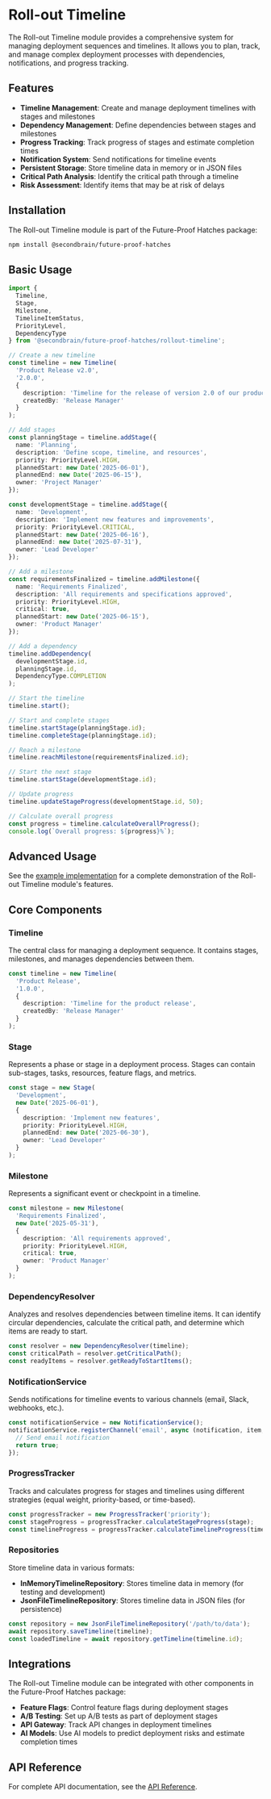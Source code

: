 # Roll-out Timeline

The Roll-out Timeline module provides a comprehensive system for managing deployment sequences and timelines. It allows you to plan, track, and manage complex deployment processes with dependencies, notifications, and progress tracking.

## Features

- **Timeline Management**: Create and manage deployment timelines with stages and milestones
- **Dependency Management**: Define dependencies between stages and milestones
- **Progress Tracking**: Track progress of stages and estimate completion times
- **Notification System**: Send notifications for timeline events
- **Persistent Storage**: Store timeline data in memory or in JSON files
- **Critical Path Analysis**: Identify the critical path through a timeline
- **Risk Assessment**: Identify items that may be at risk of delays

## Installation

The Roll-out Timeline module is part of the Future-Proof Hatches package:

```bash
npm install @secondbrain/future-proof-hatches
```

## Basic Usage

```typescript
import {
  Timeline,
  Stage,
  Milestone,
  TimelineItemStatus,
  PriorityLevel,
  DependencyType
} from '@secondbrain/future-proof-hatches/rollout-timeline';

// Create a new timeline
const timeline = new Timeline(
  'Product Release v2.0',
  '2.0.0',
  {
    description: 'Timeline for the release of version 2.0 of our product',
    createdBy: 'Release Manager'
  }
);

// Add stages
const planningStage = timeline.addStage({
  name: 'Planning',
  description: 'Define scope, timeline, and resources',
  priority: PriorityLevel.HIGH,
  plannedStart: new Date('2025-06-01'),
  plannedEnd: new Date('2025-06-15'),
  owner: 'Project Manager'
});

const developmentStage = timeline.addStage({
  name: 'Development',
  description: 'Implement new features and improvements',
  priority: PriorityLevel.CRITICAL,
  plannedStart: new Date('2025-06-16'),
  plannedEnd: new Date('2025-07-31'),
  owner: 'Lead Developer'
});

// Add a milestone
const requirementsFinalized = timeline.addMilestone({
  name: 'Requirements Finalized',
  description: 'All requirements and specifications approved',
  priority: PriorityLevel.HIGH,
  critical: true,
  plannedStart: new Date('2025-06-15'),
  owner: 'Product Manager'
});

// Add a dependency
timeline.addDependency(
  developmentStage.id,
  planningStage.id,
  DependencyType.COMPLETION
);

// Start the timeline
timeline.start();

// Start and complete stages
timeline.startStage(planningStage.id);
timeline.completeStage(planningStage.id);

// Reach a milestone
timeline.reachMilestone(requirementsFinalized.id);

// Start the next stage
timeline.startStage(developmentStage.id);

// Update progress
timeline.updateStageProgress(developmentStage.id, 50);

// Calculate overall progress
const progress = timeline.calculateOverallProgress();
console.log(`Overall progress: ${progress}%`);
```

## Advanced Usage

See the [example implementation](../examples/product-release-timeline.ts) for a complete demonstration of the Roll-out Timeline module's features.

## Core Components

### Timeline

The central class for managing a deployment sequence. It contains stages, milestones, and manages dependencies between them.

```typescript
const timeline = new Timeline(
  'Product Release',
  '1.0.0',
  {
    description: 'Timeline for the product release',
    createdBy: 'Release Manager'
  }
);
```

### Stage

Represents a phase or stage in a deployment process. Stages can contain sub-stages, tasks, resources, feature flags, and metrics.

```typescript
const stage = new Stage(
  'Development',
  new Date('2025-06-01'),
  {
    description: 'Implement new features',
    priority: PriorityLevel.HIGH,
    plannedEnd: new Date('2025-06-30'),
    owner: 'Lead Developer'
  }
);
```

### Milestone

Represents a significant event or checkpoint in a timeline.

```typescript
const milestone = new Milestone(
  'Requirements Finalized',
  new Date('2025-05-31'),
  {
    description: 'All requirements approved',
    priority: PriorityLevel.HIGH,
    critical: true,
    owner: 'Product Manager'
  }
);
```

### DependencyResolver

Analyzes and resolves dependencies between timeline items. It can identify circular dependencies, calculate the critical path, and determine which items are ready to start.

```typescript
const resolver = new DependencyResolver(timeline);
const criticalPath = resolver.getCriticalPath();
const readyItems = resolver.getReadyToStartItems();
```

### NotificationService

Sends notifications for timeline events to various channels (email, Slack, webhooks, etc.).

```typescript
const notificationService = new NotificationService();
notificationService.registerChannel('email', async (notification, item, timeline) => {
  // Send email notification
  return true;
});
```

### ProgressTracker

Tracks and calculates progress for stages and timelines using different strategies (equal weight, priority-based, or time-based).

```typescript
const progressTracker = new ProgressTracker('priority');
const stageProgress = progressTracker.calculateStageProgress(stage);
const timelineProgress = progressTracker.calculateTimelineProgress(timeline);
```

### Repositories

Store timeline data in various formats:

- **InMemoryTimelineRepository**: Stores timeline data in memory (for testing and development)
- **JsonFileTimelineRepository**: Stores timeline data in JSON files (for persistence)

```typescript
const repository = new JsonFileTimelineRepository('/path/to/data');
await repository.saveTimeline(timeline);
const loadedTimeline = await repository.getTimeline(timeline.id);
```

## Integrations

The Roll-out Timeline module can be integrated with other components in the Future-Proof Hatches package:

- **Feature Flags**: Control feature flags during deployment stages
- **A/B Testing**: Set up A/B tests as part of deployment stages
- **API Gateway**: Track API changes in deployment timelines
- **AI Models**: Use AI models to predict deployment risks and estimate completion times

## API Reference

For complete API documentation, see the [API Reference](./API.md).